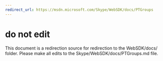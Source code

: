 ```yaml
---
redirect_url: https://msdn.microsoft.com/Skype/WebSDK/docs/PTGroups
---
```

# do not edit
This document is a redirection source for redirection to the WebSDK/docs/ folder. Please make all edits to the Skype/WebSDK/docs/PTGroups.md file.


